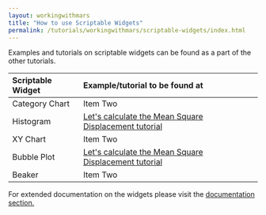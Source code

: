 ```yaml
---
layout: workingwithmars
title: "How to use Scriptable Widgets"
permalink: /tutorials/workingwithmars/scriptable-widgets/index.html
---
```


Examples and tutorials on scriptable widgets can be found as a part of the other tutorials.

| Scriptable Widget    | Example/tutorial to be found at     |
| :------------- | :------------- |
| Category Chart       | Item Two       |
| Histogram       | [Let's calculate the Mean Square Displacement tutorial](https://duderstadt-lab.github.io/mars-docs/tutorials/workingwithmars/calculate-msd/)      |
| XY Chart       | Item Two       |
| Bubble Plot       | [Let's calculate the Mean Square Displacement tutorial](https://duderstadt-lab.github.io/mars-docs/tutorials/workingwithmars/calculate-msd/)        |
| Beaker       | Item Two       |


For extended documentation on the widgets please visit the [documentation section.]()
